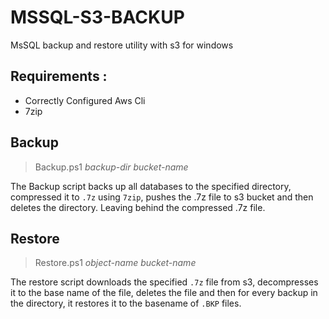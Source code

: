 # MSSQL-S3-BACKUP
MsSQL backup and restore utility with s3 for windows

## Requirements :

+ Correctly Configured Aws Cli
+ 7zip

## Backup

> Backup.ps1 *backup-dir* *bucket-name*

The Backup script backs up all databases to the specified directory,
compressed it to `.7z` using `7zip`, pushes the .7z file to s3 bucket and then deletes the directory. Leaving behind the compressed .7z file.
 
## Restore

> Restore.ps1 *object-name* *bucket-name*

The restore script downloads the specified `.7z` file from s3, decompresses it to the base name of the file, deletes the file and then for every backup in the directory, it restores it to the basename of `.BKP` files.
